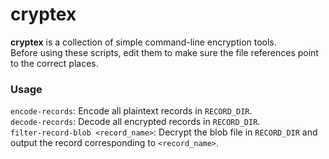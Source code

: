 # cryptex #

**cryptex** is a collection of simple command-line encryption tools.  
Before using these scripts, edit them to make sure the file references point to the correct places.

### Usage ###
`encode-records`: Encode all plaintext records in `RECORD_DIR`.  
`decode-records`: Decode all encrypted records in `RECORD_DIR`.  
`filter-record-blob <record_name>`: Decrypt the blob file in `RECORD_DIR` and output the record
corresponding to `<record_name>`.
